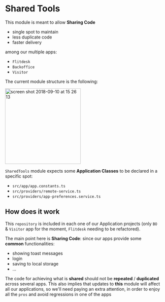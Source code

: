 # Shared Tools

This module is meant to allow **Sharing Code**
- single spot to maintain
- less duplicate code
- faster delivery

among our multiple apps:
- `Flitdesk`
- `Backoffice`
- `Visitor`

The current module structure is the following: 

<img width="245" alt="screen shot 2018-09-10 at 15 26 13" src="https://user-images.githubusercontent.com/11927970/45300572-08b4be80-b50f-11e8-8647-d6550361af6b.png">

`SharedTools` module expects some **Application Classes** to be declared in a specific spot:
- `src/app/app.constants.ts`
- `src/providers/remote-service.ts`
- `src/providers/app-preferences.service.ts`

## How does it work
This `repository` is included in each one of our Application projects (only `BO` & `Visitor` app for the moment, `Flitdesk` needing to be refactored).

The main point here is **Sharing Code**: since our apps provide some **common** functionalities: 
- showing toast messages
- login
- saving to local storage
- ...

The code for achieving what is **shared** should not be **repeated** / **duplicated** across several apps. This also implies that updates to **this** module will affect all our applications, so we'll need paying an extra attention, in order to enjoy all the `pros` and avoid regressions in one of the apps
